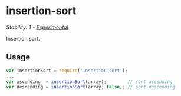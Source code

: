 # insertion-sort

_Stability: 1 - [Experimental](https://github.com/tristanls/stability-index#stability-1---experimental)_

Insertion sort.

## Usage

```javascript
var insertionSort = require('insertion-sort');
...
var ascending  = insertionSort(array);        // sort ascending
var descending = insertionSort(array, false); // sort descending
```